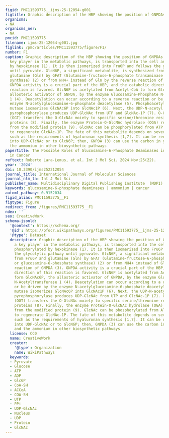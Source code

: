 ```yaml
---
figid: PMC11593775__ijms-25-12054-g001
figtitle: Graphic description of the HBP showing the position of GNPDAs
organisms:
- NA
organisms_ner:
- NA
pmcid: PMC11593775
filename: ijms-25-12054-g001.jpg
figlink: /pmc/articles/PMC11593775/figure/F1/
number: F1
caption: Graphic description of the HBP showing the position of GNPDAs. Glucose, a
  key player in the metabolic pathways, is transported into the cell and then phosphorylated
  by hexokinase (1). It is then isomerized into Fru6P and follows the glycolytic pathway
  until pyruvate. GlcN6P, a significant metabolite, is synthesized from Fru6P and
  glutamine (Gln) by GFAT (Glutamine-fructose-6-phosphate transaminase or glucosamine-6-phosphate
  synthase) (2) or from NH4+ instead of Gln by the reverse reaction of GNPDA (3).
  GNPDA activity is a crucial part of the HBP, and the catabolic direction of this
  reaction is favored. GlcN6P is acetylated from Acetyl-CoA to form GlcNAc6P, the
  allosteric activator of GNPDA, by the enzyme Glucosamine-Phosphate N-Acetyltransferase
  1 (4). Deacetylation can occur according to a reverse reaction or be driven by the
  enzyme N-acetylglucosamine-6-phosphate deacetylase (5). Phosphoacetylglucosamine
  mutase isomerizes GlcNAc6P into GlcNAc1P (6). Next, the UDP-N-acetyl hexosamine
  pyrophosphorylase produces UDP-GlcNAc from UTP and GlcNAc-1P (7). O-GlcNAc transferase
  (OGT) transfers the O-GlcNAc moiety to specific serine/threonine residues of diverse
  proteins (8). Finally, the enzyme Protein-O-GlcNAc hydrolase (OGA) removes GlcNAc
  from the modified protein (9). GlcNAc can be phosphorylated from ATP by a kinase
  to regenerate GlcNAc-1P. The fate of this metabolite depends on several conditions,
  such as the requirements of hyaluronan synthesis [1,7]. It can be recycled back
  into UDP-GlcNAc or to GlcN6P; then, GNPDA (3) can use the carbon in glycolysis and
  the ammonium in other biosynthetic pathways
papertitle: The Possible Roles of Glucosamine-6-Phosphate Deaminases in Ammonium Metabolism
  in Cancer
reftext: Roberto Lara-Lemus, et al. Int J Mol Sci. 2024 Nov;25(22).
year: '2024'
doi: 10.3390/ijms252212054
journal_title: International Journal of Molecular Sciences
journal_nlm_ta: Int J Mol Sci
publisher_name: Multidisciplinary Digital Publishing Institute  (MDPI)
keywords: glucosamine-6-phosphate deaminases | ammonium | cancer
automl_pathway: 0.9152034
figid_alias: PMC11593775__F1
figtype: Figure
redirect_from: /figures/PMC11593775__F1
ndex: ''
seo: CreativeWork
schema-jsonld:
  '@context': https://schema.org/
  '@id': https://pfocr.wikipathways.org/figures/PMC11593775__ijms-25-12054-g001.html
  '@type': Dataset
  description: Graphic description of the HBP showing the position of GNPDAs. Glucose,
    a key player in the metabolic pathways, is transported into the cell and then
    phosphorylated by hexokinase (1). It is then isomerized into Fru6P and follows
    the glycolytic pathway until pyruvate. GlcN6P, a significant metabolite, is synthesized
    from Fru6P and glutamine (Gln) by GFAT (Glutamine-fructose-6-phosphate transaminase
    or glucosamine-6-phosphate synthase) (2) or from NH4+ instead of Gln by the reverse
    reaction of GNPDA (3). GNPDA activity is a crucial part of the HBP, and the catabolic
    direction of this reaction is favored. GlcN6P is acetylated from Acetyl-CoA to
    form GlcNAc6P, the allosteric activator of GNPDA, by the enzyme Glucosamine-Phosphate
    N-Acetyltransferase 1 (4). Deacetylation can occur according to a reverse reaction
    or be driven by the enzyme N-acetylglucosamine-6-phosphate deacetylase (5). Phosphoacetylglucosamine
    mutase isomerizes GlcNAc6P into GlcNAc1P (6). Next, the UDP-N-acetyl hexosamine
    pyrophosphorylase produces UDP-GlcNAc from UTP and GlcNAc-1P (7). O-GlcNAc transferase
    (OGT) transfers the O-GlcNAc moiety to specific serine/threonine residues of diverse
    proteins (8). Finally, the enzyme Protein-O-GlcNAc hydrolase (OGA) removes GlcNAc
    from the modified protein (9). GlcNAc can be phosphorylated from ATP by a kinase
    to regenerate GlcNAc-1P. The fate of this metabolite depends on several conditions,
    such as the requirements of hyaluronan synthesis [1,7]. It can be recycled back
    into UDP-GlcNAc or to GlcN6P; then, GNPDA (3) can use the carbon in glycolysis
    and the ammonium in other biosynthetic pathways
  license: CC0
  name: CreativeWork
  creator:
    '@type': Organization
    name: WikiPathways
  keywords:
  - Pyruvate
  - Glucose
  - ATP
  - ADP
  - Glc6P
  - CoA-SH
  - ACCoA
  - COA-SH
  - UTP
  - PPi
  - UDP-GlcNAc
  - Nucleus
  - UDP
  - Protein
  - GlcNAc
---
```


